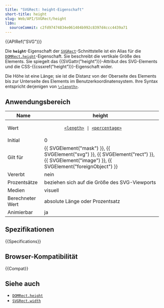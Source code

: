 ```yaml
---
title: "SVGRect: height-Eigenschaft"
short-title: height
slug: Web/API/SVGRect/height
l10n:
  sourceCommit: c2fd97474834e061404b992c8397d4ccc4439a71
---
```


{{APIRef("SVG")}}

Die **`height`**-Eigenschaft der [`SVGRect`](/de/docs/Web/API/SVGRect)-Schnittstelle ist ein Alias für die [`DOMRect.height`](/de/docs/Web/API/DOMRect/height)-Eigenschaft. Sie beschreibt die vertikale Größe des Elements. Sie spiegelt das {{SVGattr("height")}}-Attribut des SVG-Elements und die CSS-{{cssxref("height")}}-Eigenschaft wider.

Die Höhe ist eine Länge; sie ist die Distanz von der Oberseite des Elements bis zur Unterseite des Elements im Benutzerkoordinatensystem. Ihre Syntax entspricht derjenigen von [`\<length>`](/de/docs/Web/SVG/Guides/Content_type#length).

## Anwendungsbereich

<table>
  <thead>
    <tr>
      <th>Name</th>
      <th>height</th>
    </tr>
  </thead>
  <tbody>
    <tr>
      <td>Wert</td>
      <td>
        <code>
        <a href="/de/docs/Web/SVG/Guides/Content_type#length">&#x3C;length></a
        > | <a href="/de/docs/Web/SVG/Guides/Content_type#percentage"
          >&#x3C;percentage></a
        >
        </code>
      </td>
    </tr>
    <tr>
      <td>Initial</td>
      <td>0</td>
    </tr>
    <tr>
      <td>Gilt für</td>
      <td>
        {{ SVGElement("mask") }},
        {{ SVGElement("svg") }},
        {{ SVGElement("rect") }},
        {{ SVGElement("image") }},
        {{ SVGElement("foreignObject") }}
      </td>
    </tr>
    <tr>
      <td>Vererbt</td>
      <td>nein</td>
    </tr>
    <tr>
      <td>Prozentsätze</td>
      <td>beziehen sich auf die Größe des SVG-Viewports</td>
    </tr>
    <tr>
      <td>Medien</td>
      <td>visuell</td>
    </tr>
    <tr>
      <td>Berechneter Wert</td>
      <td>absolute Länge oder Prozentsatz</td>
    </tr>
    <tr>
      <td>Animierbar</td>
      <td>ja</td>
    </tr>
  </tbody>
</table>

## Spezifikationen

{{Specifications}}

## Browser-Kompatibilität

{{Compat}}

## Siehe auch

- [`DOMRect.height`](/de/docs/Web/API/DOMRect/height)
- [`SVGRect.width`](/de/docs/Web/API/SVGRect/width)
